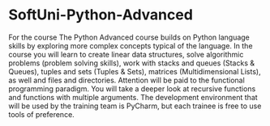 # SoftUni-Python-Advanced

For the course The Python Advanced course builds on Python language skills by exploring more complex concepts typical of the language. In the course you will learn to create linear data structures, solve algorithmic problems (problem solving skills), work with stacks and queues (Stacks & Queues), tuples and sets (Tuples & Sets), matrices (Multidimensional Lists), as well and files and directories. Attention will be paid to the functional programming paradigm. You will take a deeper look at recursive functions and functions with multiple arguments. The development environment that will be used by the training team is PyCharm, but each trainee is free to use tools of preference.
